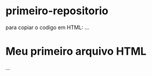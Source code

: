 # primeiro-repositorio

para copiar o codigo em HTML:
...
<html>
<h1>Meu primeiro arquivo HTML</h1
  </html>
...
